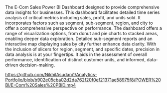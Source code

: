 The E-Com Sales Power BI Dashboard designed to provide comprehensive data insights for businesses. This dashboard facilitates detailed time series analysis of critical metrics including sales, profit, and units sold. It incorporates factors such as segment, sub-segment, region, and city to offer a comprehensive perspective on performance. 
The dashboard offers a range of visualization options, from donut and pie charts to stacked areas, enabling deeper data exploration. Detailed sub-segment reports and an interactive map displaying sales by city further enhance data clarity.
With the inclusion of slicers for region, segment, and specific dates, precision in data analysis is at your fingertips. It aids in the assessment of overall performance, identification of distinct customer units, and informed, data-driven decision-making.

https://github.com/NikhilAsudani1/Analytics-Portfolio/blob/b902e05cba02d2da762f20f0ef21371ae58975f8/POWER%20BI/E-Com%20Sales%20PBiD.mp4
